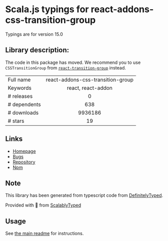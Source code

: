 
# Scala.js typings for react-addons-css-transition-group

Typings are for version 15.0

## Library description:
The code in this package has moved. We recommend you to use `CSSTransitionGroup` from [`react-transition-group`](https://github.com/reactjs/react-transition-group) instead.

|                    |                 |
| ------------------ | :-------------: |
| Full name          | react-addons-css-transition-group |
| Keywords           | react, react-addon |
| # releases         | 0 |
| # dependents       | 638 |
| # downloads        | 9936186 |
| # stars            | 19 |

## Links
- [Homepage](https://github.com/facebook/react#readme)
- [Bugs](https://github.com/facebook/react/issues)
- [Repository](https://github.com/facebook/react)
- [Npm](https://www.npmjs.com/package/react-addons-css-transition-group)
    


## Note
This library has been generated from typescript code from [DefinitelyTyped](https://definitelytyped.org).

Provided with :purple_heart: from [ScalablyTyped](https://github.com/oyvindberg/ScalablyTyped)

## Usage
See [the main readme](../../readme.md) for instructions.


